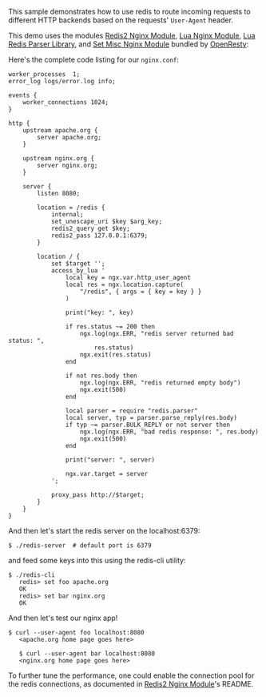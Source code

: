 <!---
    @title         Dynamic Routing Based On Redis
    @creator       Yichun Zhang
    @created       2011-07-27 04:02 GMT
    @modifier      Yichun Zhang
    @modifier_link yichun-zhang
    @modified      2011-09-14 10:16 GMT
    @changes       11
--->

This sample demonstrates how to use redis to route incoming requests to different
HTTP backends based on the requests' `User-Agent` header.

This demo uses the modules [Redis2 Nginx Module](redis-2-nginx-module.html),
[Lua Nginx Module](lua-nginx-module.html), [Lua Redis Parser Library](lua-redis-parser-library.html),
and [Set Misc Nginx Module](set-misc-nginx-module.html) bundled by [OpenResty](openresty.html):

Here's the complete code listing for our `nginx.conf`:


```
worker_processes  1;
error_log logs/error.log info;

events {
    worker_connections 1024;
}

http {
    upstream apache.org {
        server apache.org;
    }

    upstream nginx.org {
        server nginx.org;
    }

    server {
        listen 8080;

        location = /redis {
            internal;
            set_unescape_uri $key $arg_key;
            redis2_query get $key;
            redis2_pass 127.0.0.1:6379;
        }

        location / {
            set $target '';
            access_by_lua '
                local key = ngx.var.http_user_agent
                local res = ngx.location.capture(
                    "/redis", { args = { key = key } }
                )

                print("key: ", key)

                if res.status ~= 200 then
                    ngx.log(ngx.ERR, "redis server returned bad status: ",
                        res.status)
                    ngx.exit(res.status)
                end

                if not res.body then
                    ngx.log(ngx.ERR, "redis returned empty body")
                    ngx.exit(500)
                end

                local parser = require "redis.parser"
                local server, typ = parser.parse_reply(res.body)
                if typ ~= parser.BULK_REPLY or not server then
                    ngx.log(ngx.ERR, "bad redis response: ", res.body)
                    ngx.exit(500)
                end

                print("server: ", server)

                ngx.var.target = server
            ';

            proxy_pass http://$target;
        }
    }
}
```


And then let's start the redis server on the localhost:6379:

```
$ ./redis-server  # default port is 6379
```


and feed some keys into this using the redis-cli utility:

```
$ ./redis-cli
   redis> set foo apache.org
   OK
   redis> set bar nginx.org
   OK
```

And then let's test our nginx app!

```
$ curl --user-agent foo localhost:8080
   <apache.org home page goes here>

   $ curl --user-agent bar localhost:8080
   <nginx.org home page goes here>
```

To further tune the performance, one could enable the connection pool for the
redis connections, as documented in [Redis2 Nginx Module](redis-2-nginx-module.html)'s
README.
